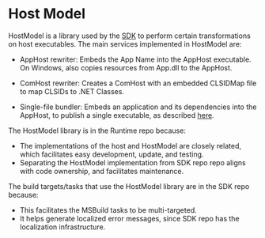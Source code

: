 Host Model
===================================

HostModel is a library used by the [SDK](https://github.com/dotnet/sdk) to perform certain transformations on host executables. The main services implemented in HostModel are:

* AppHost rewriter:  Embeds the App Name into the AppHost executable. On Windows, also copies resources from App.dll to the AppHost.
* ComHost rewriter: Creates a ComHost with an embedded CLSIDMap file to map CLSIDs to .NET Classes.

* Single-file bundler: Embeds an application and its dependencies into the AppHost, to publish a single executable, as described [here](https://github.com/dotnet/designs/blob/master/accepted/2020/single-file/design.md).

The HostModel library is in the Runtime repo because:

* The implementations of the host and HostModel are closely related, which facilitates easy development, update, and testing.
* Separating the HostModel implementation from SDK repo repo aligns with code ownership, and facilitates maintenance. 

The build targets/tasks that use the HostModel library are in the SDK repo because:

* This facilitates the MSBuild tasks to be multi-targeted. 
* It helps generate localized error messages, since SDK repo has the localization infrastructure. 
